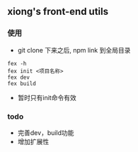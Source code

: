 ## xiong's front-end utils

### 使用

- git clone 下来之后, npm link 到全局目录

```
fex -h 
fex init <项目名称>
fex dev
fex build
```
- 暂时只有init命令有效

### todo

- 完善dev，build功能
- 增加扩展性
